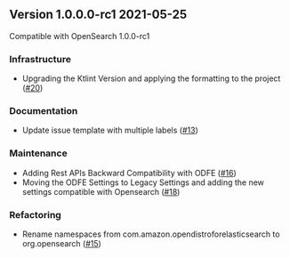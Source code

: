 ## Version 1.0.0.0-rc1 2021-05-25

Compatible with OpenSearch 1.0.0-rc1

### Infrastructure
  * Upgrading the Ktlint Version and applying the formatting to the project ([#20](https://github.com/opensearch-project/alerting/pull/20))
### Documentation
  * Update issue template with multiple labels ([#13](https://github.com/opensearch-project/alerting/pull/13))
### Maintenance
  * Adding Rest APIs Backward Compatibility with ODFE ([#16](https://github.com/opensearch-project/alerting/pull/16))
  * Moving the ODFE Settings to Legacy Settings and adding the new settings compatible with Opensearch ([#18](https://github.com/opensearch-project/alerting/pull/18))
### Refactoring
  * Rename namespaces from com.amazon.opendistroforelasticsearch to org.opensearch ([#15](https://github.com/opensearch-project/alerting/pull/15))